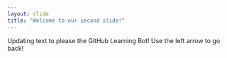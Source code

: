 ```yaml
---
layout: slide
title: "Welcome to our second slide!"
---
```

Updating text to please the GitHub Learning Bot!
Use the left arrow to go back!
